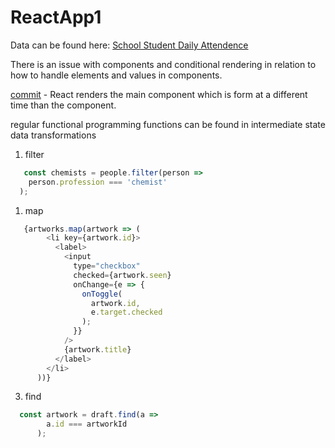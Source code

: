 # ReactApp1

Data can be found here: [School Student Daily Attendence](https://www.kaggle.com/datasets/sahirmaharajj/school-student-daily-attendance)

There is an issue with components and conditional rendering in relation to how to handle elements and values in components. 

[commit](https://github.com/ericung/ReactApp1/commit/894e82481d93270f82b99d37810a08de9ef55142) - React renders the main component which is form at a different time than the component.

regular functional programming functions can be found in intermediate state data transformations

1. filter

``` js
   const chemists = people.filter(person =>
    person.profession === 'chemist'
  );
```
   
1. map

``` js
   {artworks.map(artwork => (
        <li key={artwork.id}>
          <label>
            <input
              type="checkbox"
              checked={artwork.seen}
              onChange={e => {
                onToggle(
                  artwork.id,
                  e.target.checked
                );
              }}
            />
            {artwork.title}
          </label>
        </li>
      ))}
```
  
3. find

``` js
  const artwork = draft.find(a =>
        a.id === artworkId
      );
```
